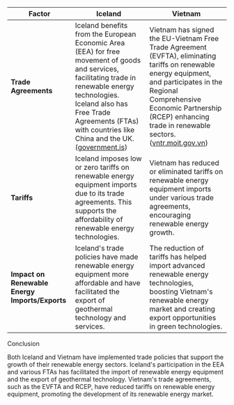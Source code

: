 
| Factor                                    | Iceland                                                                                                           | Vietnam                                                                                                           |
|-------------------------------------------|-------------------------------------------------------------------------------------------------------------------|-------------------------------------------------------------------------------------------------------------------|
| **Trade Agreements**                      | Iceland benefits from the European Economic Area (EEA) for free movement of goods and services, facilitating trade in renewable energy technologies. Iceland also has Free Trade Agreements (FTAs) with countries like China and the UK. ([government.is](https://www.government.is/topics/foreign-affairs/external-trade/free-trade-agreements/)) | Vietnam has signed the EU-Vietnam Free Trade Agreement (EVFTA), eliminating tariffs on renewable energy equipment, and participates in the Regional Comprehensive Economic Partnership (RCEP) enhancing trade in renewable sectors. ([vntr.moit.gov.vn](https://vntr.moit.gov.vn/fta/31/0)) |
| **Tariffs**                               | Iceland imposes low or zero tariffs on renewable energy equipment imports due to its trade agreements. This supports the affordability of renewable energy technologies. | Vietnam has reduced or eliminated tariffs on renewable energy equipment imports under various trade agreements, encouraging renewable energy growth. |
| **Impact on Renewable Energy Imports/Exports** | Iceland's trade policies have made renewable energy equipment more affordable and have facilitated the export of geothermal technology and services. | The reduction of tariffs has helped import advanced renewable energy technologies, boosting Vietnam's renewable energy market and creating export opportunities in green technologies. |

Conclusion

Both Iceland and Vietnam have implemented trade policies that support the growth of their renewable energy sectors. Iceland's participation in the EEA and various FTAs has facilitated the import of renewable energy equipment and the export of geothermal technology. Vietnam's trade agreements, such as the EVFTA and RCEP, have reduced tariffs on renewable energy equipment, promoting the development of its renewable energy market.